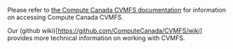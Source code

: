 Please refer to [the Compute Canada CVMFS documentation](https://docs.computecanada.ca/wiki/CVMFS) for information on accessing Compute Canada CVMFS.

Our (github wiki)[https://github.com/ComputeCanada/CVMFS/wiki] provides more technical information on working with CVMFS.
